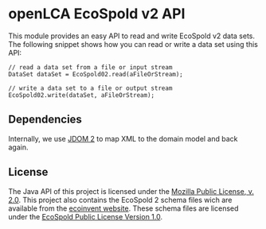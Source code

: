openLCA EcoSpold v2 API
======================
This module provides an easy API to read and write EcoSpold v2 data sets. The 
following snippet shows how you can read or write a data set using this API:
	
	// read a data set from a file or input stream
	DataSet dataSet = EcoSpold02.read(aFileOrStream);
	
	// write a data set to a file or output stream
	EcoSpold02.write(dataSet, aFileOrStream);
	
Dependencies
------------
Internally, we use [JDOM 2](https://github.com/hunterhacker/jdom) to map XML to
the domain model and back again.

License
-------
The Java API of this project is licensed under the 
[Mozilla Public License, v. 2.0](http://mozilla.org/MPL/2.0/). This project 
also contains the EcoSpold 2 schema files wich are available from the
[ecoinvent website](http://www.ecoinvent.org/). These schema files are licensed
under the [EcoSpold Public License Version 1.0](http://www.ecoinvent.org/fileadmin/documents/en/espl.pdf).

